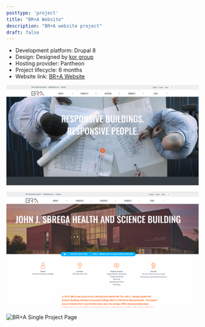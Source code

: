 ```yaml
---
posttype: 'project'
title: "BR+A Website"
description: "BR+A website project"
draft: false
---
```


- Development platform: Drupal 8         
- Design: Designed by [kor group](https://www.kor.com/)    
- Hosting provider: Pantheon  
- Project lifecycle: 6 months  
- Website link: [BR+A Website](https://brplusa.com/)  

![BR+A Homepage](../../../assets/portfolio/kor/feature/bra/full-bra-homepage.png)

![BR+A Project Spotlight Page](../../../assets/portfolio/kor/feature/bra/full-bra-project-spotlight.png)

![BR+A Single Project Page](../../../assets/portfolio/kor/feature/bra/full-bra-single-project.png)